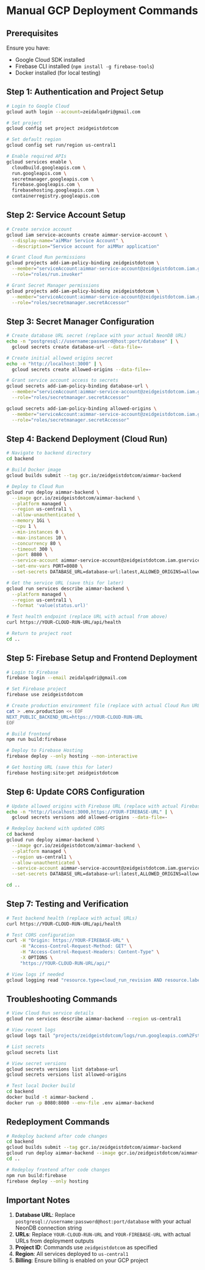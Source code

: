 # Manual GCP Deployment Commands

## Prerequisites
Ensure you have:
- Google Cloud SDK installed
- Firebase CLI installed (`npm install -g firebase-tools`)
- Docker installed (for local testing)

## Step 1: Authentication and Project Setup

```bash
# Login to Google Cloud
gcloud auth login --account=zeidalqadri@gmail.com

# Set project
gcloud config set project zeidgeistdotcom

# Set default region
gcloud config set run/region us-central1

# Enable required APIs
gcloud services enable \
  cloudbuild.googleapis.com \
  run.googleapis.com \
  secretmanager.googleapis.com \
  firebase.googleapis.com \
  firebasehosting.googleapis.com \
  containerregistry.googleapis.com
```

## Step 2: Service Account Setup

```bash
# Create service account
gcloud iam service-accounts create aimmar-service-account \
  --display-name="aiMMar Service Account" \
  --description="Service account for aiMMar application"

# Grant Cloud Run permissions
gcloud projects add-iam-policy-binding zeidgeistdotcom \
  --member="serviceAccount:aimmar-service-account@zeidgeistdotcom.iam.gserviceaccount.com" \
  --role="roles/run.invoker"

# Grant Secret Manager permissions
gcloud projects add-iam-policy-binding zeidgeistdotcom \
  --member="serviceAccount:aimmar-service-account@zeidgeistdotcom.iam.gserviceaccount.com" \
  --role="roles/secretmanager.secretAccessor"
```

## Step 3: Secret Manager Configuration

```bash
# Create database URL secret (replace with your actual NeonDB URL)
echo -n "postgresql://username:password@host:port/database" | \
  gcloud secrets create database-url --data-file=-

# Create initial allowed origins secret
echo -n "http://localhost:3000" | \
  gcloud secrets create allowed-origins --data-file=-

# Grant service account access to secrets
gcloud secrets add-iam-policy-binding database-url \
  --member="serviceAccount:aimmar-service-account@zeidgeistdotcom.iam.gserviceaccount.com" \
  --role="roles/secretmanager.secretAccessor"

gcloud secrets add-iam-policy-binding allowed-origins \
  --member="serviceAccount:aimmar-service-account@zeidgeistdotcom.iam.gserviceaccount.com" \
  --role="roles/secretmanager.secretAccessor"
```

## Step 4: Backend Deployment (Cloud Run)

```bash
# Navigate to backend directory
cd backend

# Build Docker image
gcloud builds submit --tag gcr.io/zeidgeistdotcom/aimmar-backend

# Deploy to Cloud Run
gcloud run deploy aimmar-backend \
  --image gcr.io/zeidgeistdotcom/aimmar-backend \
  --platform managed \
  --region us-central1 \
  --allow-unauthenticated \
  --memory 1Gi \
  --cpu 1 \
  --min-instances 0 \
  --max-instances 10 \
  --concurrency 80 \
  --timeout 300 \
  --port 8080 \
  --service-account aimmar-service-account@zeidgeistdotcom.iam.gserviceaccount.com \
  --set-env-vars PORT=8080 \
  --set-secrets DATABASE_URL=database-url:latest,ALLOWED_ORIGINS=allowed-origins:latest

# Get the service URL (save this for later)
gcloud run services describe aimmar-backend \
  --platform managed \
  --region us-central1 \
  --format 'value(status.url)'

# Test health endpoint (replace URL with actual from above)
curl https://YOUR-CLOUD-RUN-URL/api/health

# Return to project root
cd ..
```

## Step 5: Firebase Setup and Frontend Deployment

```bash
# Login to Firebase
firebase login --email zeidalqadri@gmail.com

# Set Firebase project
firebase use zeidgeistdotcom

# Create production environment file (replace with actual Cloud Run URL)
cat > .env.production << EOF
NEXT_PUBLIC_BACKEND_URL=https://YOUR-CLOUD-RUN-URL
EOF

# Build frontend
npm run build:firebase

# Deploy to Firebase Hosting
firebase deploy --only hosting --non-interactive

# Get hosting URL (save this for later)
firebase hosting:site:get zeidgeistdotcom
```

## Step 6: Update CORS Configuration

```bash
# Update allowed origins with Firebase URL (replace with actual Firebase URL)
echo -n "http://localhost:3000,https://YOUR-FIREBASE-URL" | \
  gcloud secrets versions add allowed-origins --data-file=-

# Redeploy backend with updated CORS
cd backend
gcloud run deploy aimmar-backend \
  --image gcr.io/zeidgeistdotcom/aimmar-backend \
  --platform managed \
  --region us-central1 \
  --allow-unauthenticated \
  --service-account aimmar-service-account@zeidgeistdotcom.iam.gserviceaccount.com \
  --set-secrets DATABASE_URL=database-url:latest,ALLOWED_ORIGINS=allowed-origins:latest

cd ..
```

## Step 7: Testing and Verification

```bash
# Test backend health (replace with actual URLs)
curl https://YOUR-CLOUD-RUN-URL/api/health

# Test CORS configuration
curl -H "Origin: https://YOUR-FIREBASE-URL" \
     -H "Access-Control-Request-Method: GET" \
     -H "Access-Control-Request-Headers: Content-Type" \
     -X OPTIONS \
     "https://YOUR-CLOUD-RUN-URL/api/"

# View logs if needed
gcloud logging read "resource.type=cloud_run_revision AND resource.labels.service_name=aimmar-backend" --limit 10
```

## Troubleshooting Commands

```bash
# View Cloud Run service details
gcloud run services describe aimmar-backend --region us-central1

# View recent logs
gcloud logs tail "projects/zeidgeistdotcom/logs/run.googleapis.com%2Fstdout"

# List secrets
gcloud secrets list

# View secret versions
gcloud secrets versions list database-url
gcloud secrets versions list allowed-origins

# Test local Docker build
cd backend
docker build -t aimmar-backend .
docker run -p 8080:8080 --env-file .env aimmar-backend
```

## Redeployment Commands

```bash
# Redeploy backend after code changes
cd backend
gcloud builds submit --tag gcr.io/zeidgeistdotcom/aimmar-backend
gcloud run deploy aimmar-backend --image gcr.io/zeidgeistdotcom/aimmar-backend --region us-central1
cd ..

# Redeploy frontend after code changes
npm run build:firebase
firebase deploy --only hosting
```

## Important Notes

1. **Database URL**: Replace `postgresql://username:password@host:port/database` with your actual NeonDB connection string
2. **URLs**: Replace `YOUR-CLOUD-RUN-URL` and `YOUR-FIREBASE-URL` with actual URLs from deployment outputs
3. **Project ID**: Commands use `zeidgeistdotcom` as specified
4. **Region**: All services deployed to `us-central1`
5. **Billing**: Ensure billing is enabled on your GCP project 